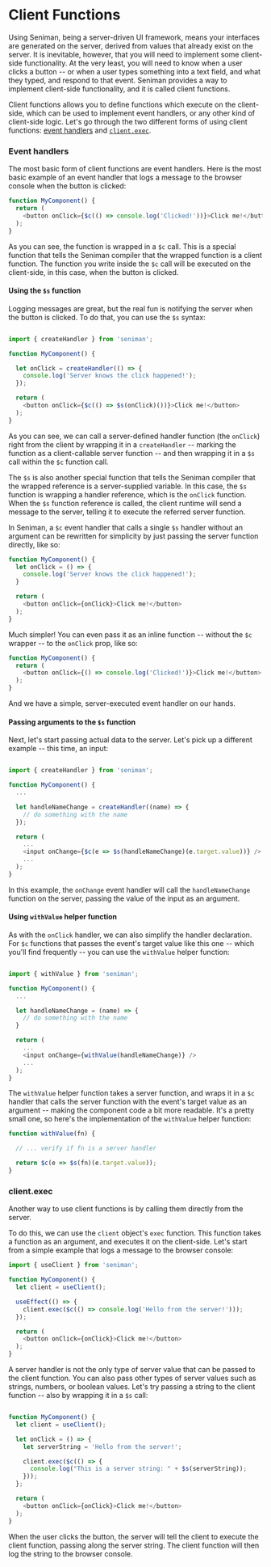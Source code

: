 # Client Functions

Using Seniman, being a server-driven UI framework, means your interfaces are generated on the server, derived from values that already exist on the server. It is inevitable, however, that you will need to implement some client-side functionality. At the very least, you will need to know when a user clicks a button -- or when a user types something into a text field, and what they typed, and respond to that event. Seniman provides a way to implement client-side functionality, and it is called client functions.

Client functions allows you to define functions which execute on the client-side, which can be used to implement event handlers, or any other kind of client-side logic. Let's go through the two different forms of using client functions: [event handlers](#event-handlers) and [`client.exec`](#clientexec).

### Event handlers

The most basic form of client functions are event handlers. Here is the most basic example of an event handler that logs a message to the browser console when the button is clicked:

```js
function MyComponent() {
  return (
    <button onClick={$c(() => console.log('Clicked!'))}>Click me!</button>
  );
}
```

As you can see, the function is wrapped in a `$c` call. This is a special function that tells the Seniman compiler that the wrapped function is a client function. The function you write inside the `$c` call will be executed on the client-side, in this case, when the button is clicked.

#### Using the `$s` function

Logging messages are great, but the real fun is notifying the server when the button is clicked. To do that, you can use the `$s` syntax:

```js

import { createHandler } from 'seniman';

function MyComponent() {

  let onClick = createHandler(() => {
    console.log('Server knows the click happened!');
  });

  return (
    <button onClick={$c(() => $s(onClick)())}>Click me!</button>
  );
}
```

As you can see, we can call a server-defined handler function (the `onClick`) right from the client by wrapping it in a `createHandler` -- marking the function as a client-callable server function -- and then wrapping it in a `$s` call within the `$c` function call.

The `$s` is also another special function that tells the Seniman compiler that the wrapped reference is a server-supplied variable. In this case, the `$s` function is wrapping a handler reference, which is the `onClick` function. When the `$s` function reference is called, the client runtime will send a message to the server, telling it to execute the referred server function.

In Seniman, a `$c` event handler that calls a single `$s` handler without an argument can be rewritten for simplicity by just passing the server function directly, like so:

```js
function MyComponent() {
  let onClick = () => {
    console.log('Server knows the click happened!');
  }

  return (
    <button onClick={onClick}>Click me!</button>
  );
}
```

Much simpler! You can even pass it as an inline function -- without the `$c` wrapper -- to the `onClick` prop, like so:

```js
function MyComponent() {
  return (
    <button onClick={() => console.log('Clicked!')}>Click me!</button>
  );
}
```

And we have a simple, server-executed event handler on our hands.

#### Passing arguments to the `$s` function

Next, let's start passing actual data to the server. Let's pick up a different example -- this time, an input:

```js

import { createHandler } from 'seniman';

function MyComponent() {
  ...

  let handleNameChange = createHandler((name) => {
    // do something with the name
  });

  return (
    ...
    <input onChange={$c(e => $s(handleNameChange)(e.target.value))} />
    ...
  );
}
```

In this example, the `onChange` event handler will call the `handleNameChange` function on the server, passing the value of the input as an argument.


#### Using `withValue` helper function

As with the `onClick` handler, we can also simplify the handler declaration. For `$c` functions that passes the event's target value like this one -- which you'll find frequently -- you can use the `withValue` helper function:

```js

import { withValue } from 'seniman';

function MyComponent() {
  ...

  let handleNameChange = (name) => {
    // do something with the name
  }

  return (
    ...
    <input onChange={withValue(handleNameChange)} />
    ...
  );
}
```

The `withValue` helper function takes a server function, and wraps it in a `$c` handler that calls the server function with the event's target value as an argument -- making the component code a bit more readable. It's a pretty small one, so here's the implementation of the `withValue` helper function:

```js
function withValue(fn) {

  // ... verify if fn is a server handler

  return $c(e => $s(fn)(e.target.value));
}
```

### client.exec

Another way to use client functions is by calling them directly from the server. 

To do this, we can use the `client` object's `exec` function. This function takes a function as an argument, and executes it on the client-side. Let's start from a simple example that logs a message to the browser console:

```js
import { useClient } from 'seniman';

function MyComponent() {
  let client = useClient();

  useEffect(() => {
    client.exec($c(() => console.log('Hello from the server!')));
  });

  return (
    <button onClick={onClick}>Click me!</button>
  );
}
```

A server handler is not the only type of server value that can be passed to the client function. You can also pass other types of server values such as strings, numbers, or boolean values. Let's try passing a string to the client function -- also by wrapping it in a `$s` call:

```js

function MyComponent() {
  let client = useClient();

  let onClick = () => {
    let serverString = 'Hello from the server!';

    client.exec($c(() => {
      console.log("This is a server string: " + $s(serverString));
    }));
  };

  return (
    <button onClick={onClick}>Click me!</button>
  );
}
```

When the user clicks the button, the server will tell the client to execute the client function, passing along the server string. The client function will then log the string to the browser console.